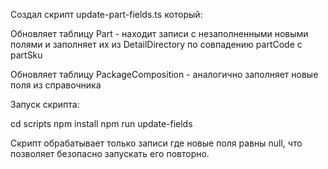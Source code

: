 Создал скрипт update-part-fields.ts который:

Обновляет таблицу Part - находит записи с незаполненными новыми полями и заполняет их из DetailDirectory по совпадению partCode с partSku

Обновляет таблицу PackageComposition - аналогично заполняет новые поля из справочника

Запуск скрипта:

cd scripts
npm install
npm run update-fields


Скрипт обрабатывает только записи где новые поля равны null, что позволяет безопасно запускать его повторно.
